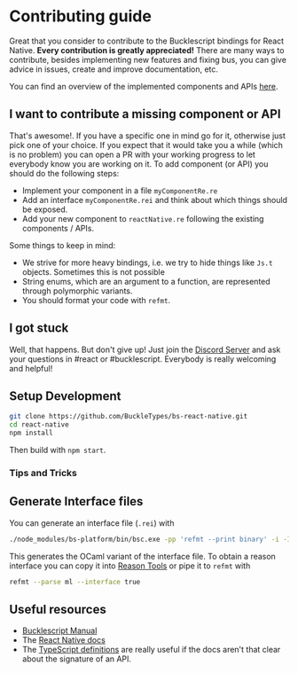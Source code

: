 # Contributing guide
Great that you consider to contribute to the Bucklescript bindings for React Native. **Every contribution is greatly appreciated!**
There are many ways to contribute, besides implementing new features and fixing bus, you can give advice in issues, create and improve documentation, etc. 

You can find an overview of the implemented components and APIs [here](STATUS.md).

## I want to contribute a missing component or API
That's awesome!. If you have a specific one in mind go for it, otherwise just pick one of your choice.
If you expect that it would take you a while (which is no problem) you can open a PR with your working progress to let everybody know you are working on it.
To add component (or API) you should do the following steps:
* Implement your component in a file `myComponentRe.re`
* Add an interface `myComponentRe.rei` and think about which things should be exposed.
* Add your new component to `reactNative.re` following the existing components / APIs.

Some things to keep in mind:
* We strive for more heavy bindings, i.e. we try to hide things like `Js.t` objects. Sometimes this is not possible 
* String enums, which are an argument to a function, are represented through polymorphic variants.
* You should format your code with `refmt`.

## I got stuck
Well, that happens. But don't give up! Just join the [Discord Server](https://discord.gg/reasonml) and ask your questions in #react or #bucklescript. Everybody is really welcoming and helpful!


## Setup Development
```sh
git clone https://github.com/BuckleTypes/bs-react-native.git
cd react-native
npm install
```

Then build with `npm start`.


### Tips and Tricks

## Generate Interface files

You can generate an interface file (`.rei`) with
```sh
./node_modules/bs-platform/bin/bsc.exe -pp 'refmt --print binary' -i -I lib/bs/src/ -I lib/bs/src/components -I ./node_modules/reason-react/lib/bs/src/ -impl /path/to/your/file.re
```
This generates the OCaml variant of the interface file. To obtain a reason interface you can copy it into [Reason Tools](https://reasonml.github.io/reason-tools/popup.html) or pipe it to `refmt` with
```sh
refmt --parse ml --interface true
```


## Useful resources
* [Bucklescript Manual](http://bucklescript.github.io/bucklescript/Manual.html)
* The [React Native docs](https://facebook.github.io/react-native/)
* The [TypeScript definitions](https://github.com/DefinitelyTyped/DefinitelyTyped/blob/master/types/react-native/index.d.ts) are really useful if the docs aren't that clear about the signature of an API.